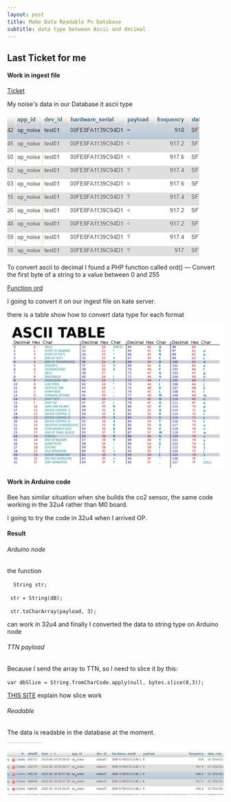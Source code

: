 ```yaml
---
layout: post
title: Make Data Readable Pn Database
subtitle: data type between Ascii and decimal
---
```


## Last Ticket for me

#### Work in ingest file

[Ticket](https://gitlab.com/iotop/polykids-project/-/issues/13)

My noise's data in our Database it ascii type

![data](https://raw.githubusercontent.com/jiqi963/project/master/img/data1.png)

To convert ascii to decimal I found a PHP function called ord() — Convert the first byte of a string to a value between 0 and 255

[Function ord](https://www.php.net/manual/en/function.ord.php)

I going to convert it on our ingest file on kate server.

there is a table show how to convert data type for each format

![ASCII](https://raw.githubusercontent.com/jiqi963/project/master/img/ascii.png)

#### Work in Arduino code

Bee has similar situation when she builds the co2 sensor, the same code working in the 32u4 rather than M0 board.

I going to try the code in 32u4 when I arrived OP.

#### Result

###### Arduino node

the function 

`  String str;`

` str = String(dB);`

` str.toCharArray(payload, 3);`

can work in 32u4 and finally I converted the data to string type on Arduino node

###### TTN payload

Because I send the array to TTN, so I need to slice it by this:

`var dbSlice = String.fromCharCode.apply(null, bytes.slice(0,3));`

[THIS SITE](https://www.w3schools.com/jsref/jsref_slice_array.asp) explain how slice work

###### Readable

The data is readable in the database at the moment.

![DB](https://raw.githubusercontent.com/jiqi963/project/master/img/db3.PNG)
